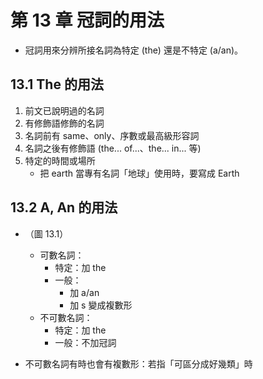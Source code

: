 # 第 13 章 冠詞的用法

* 冠詞用來分辨所接名詞為特定 (the) 還是不特定 (a/an)。

## 13.1 The 的用法

1. 前文已說明過的名詞
2. 有修飾語修飾的名詞
  1. 名詞前有 same、only、序數或最高級形容詞
  2. 名詞之後有修飾語 (the... of...、the... in... 等)
  3. 特定的時間或場所
     * 把 earth 當專有名詞「地球」使用時，要寫成 Earth

## 13.2 A, An 的用法

* （圖 13.1）
  * 可數名詞：
     * 特定：加 the
     * 一般：
         * 加 a/an
         * 加 s 變成複數形
  * 不可數名詞：
     * 特定：加 the
     * 一般：不加冠詞

* 不可數名詞有時也會有複數形：若指「可區分成好幾類」時
